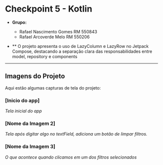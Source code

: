 # Checkpoint 5 - Kotlin

* **Grupo:**
    * Rafael Nascimento Gomes RM 550843
    * Rafael Arcoverde Melo RM 550206

* ** O projeto apresenta o uso de LazyColumn e LazyRow no Jetpack Compose, destacando a separação clara das responsabilidades entre model, repository e components

---

## Imagens do Projeto

Aqui estão algumas capturas de tela do projeto:

### [Inicio do app]

*Tela inicial do app*

### [Nome da Imagem 2]

*Tela após digitar algo no textField, adiciona um botão de limpar filtros.*

### [Nome da Imagem 3]

*O que acontece quando clicamos em um dos filtros selecionados*
